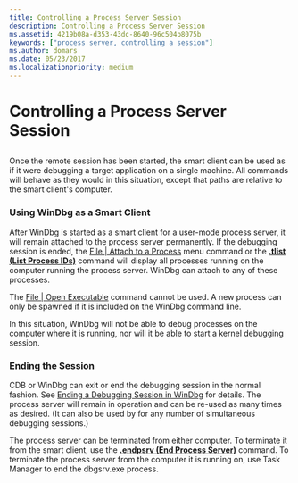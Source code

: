 ```yaml
---
title: Controlling a Process Server Session
description: Controlling a Process Server Session
ms.assetid: 4219b08a-d353-43dc-8640-96c504b8075b
keywords: ["process server, controlling a session"]
ms.author: domars
ms.date: 05/23/2017
ms.localizationpriority: medium
---
```


# Controlling a Process Server Session


## <span id="ddk_controlling_a_process_server_session_dbg"></span><span id="DDK_CONTROLLING_A_PROCESS_SERVER_SESSION_DBG"></span>


Once the remote session has been started, the smart client can be used as if it were debugging a target application on a single machine. All commands will behave as they would in this situation, except that paths are relative to the smart client's computer.

### <span id="using_windbg_as_a_smart_client"></span><span id="USING_WINDBG_AS_A_SMART_CLIENT"></span>Using WinDbg as a Smart Client

After WinDbg is started as a smart client for a user-mode process server, it will remain attached to the process server permanently. If the debugging session is ended, the [File | Attach to a Process](file---attach-to-a-process.md) menu command or the [**.tlist (List Process IDs)**](-tlist--list-process-ids-.md) command will display all processes running on the computer running the process server. WinDbg can attach to any of these processes.

The [File | Open Executable](file---open-executable.md) command cannot be used. A new process can only be spawned if it is included on the WinDbg command line.

In this situation, WinDbg will not be able to debug processes on the computer where it is running, nor will it be able to start a kernel debugging session.

### <span id="ending_the_session"></span><span id="ENDING_THE_SESSION"></span>Ending the Session

CDB or WinDbg can exit or end the debugging session in the normal fashion. See [Ending a Debugging Session in WinDbg](ending-a-debugging-session-in-windbg.md) for details. The process server will remain in operation and can be re-used as many times as desired. (It can also be used by for any number of simultaneous debugging sessions.)

The process server can be terminated from either computer. To terminate it from the smart client, use the [**.endpsrv (End Process Server)**](-endpsrv--end-process-server-.md) command. To terminate the process server from the computer it is running on, use Task Manager to end the dbgsrv.exe process.

 

 





